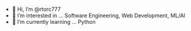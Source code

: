 - 👋 Hi, I’m @rtorc777
- 👀 I’m interested in ... Software Engineering, Web Development, ML/AI
- 🌱 I’m currently learning ... Python

<!---
rtorc777/rtorc777 is a ✨ special ✨ repository because its `README.md` (this file) appears on your GitHub profile.
You can click the Preview link to take a look at your changes.
--->
